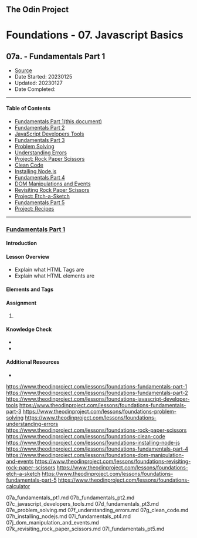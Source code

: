 ## The Odin Project

# Foundations - 07. Javascript Basics
## 07a. - Fundamentals Part 1

  - [Source](https://www.theodinproject.com/paths/foundations/courses/foundations)
  - Date Started: 20230125
  - Updated: 20230127
  - Date Completed:
---

#### Table of Contents

  - [Fundamentals Part 1(this document)](07a_fundamentals_pt1.md)
  - [Fundamentals Part 2](07b_fundamentals_pt2.md)
  - [JavaScript Developers Tools](07c_javascript_developers_tools.md)
  - [Fundamentals Part 3](07d_fundamentals_pt3.md)
  - [Problem Solving](07e_problem_solving.md)
  - [Understanding Errors](07f_understanding_errors.md)
  - [Project: Rock Paper Scissors](#)
  - [Clean Code](07g_clean_code.md)
  - [Installing Node.js](07h_installing_nodejs.md)
  - [Fundamentals Part 4](07i_fundamentals_pt4.md)
  - [DOM Manipulations and Events](07j_dom_manipulation_and_events.md)
  - [Revisiting Rock Paper Scissors](07k_revisiting_rock_paper_scissors.md)
  - [Project: Etch-a-Sketch](#)
  - [Fundamentals Part 5](07l_fundamentals_pt5.md)
  - [Project: Recipes](#)

---
### [Fundamentals Part 1](https://www.theodinproject.com/lessons/foundations-fundamentals-part-1)

#### Introduction
#### Lesson Overview

  - Explain what HTML Tags are
  - Explain what HTML elements are
  
#### Elements and Tags
#### Assignment

1. 

#### Knowledge Check

  - []()
  - []()
  
#### Additional Resources

  - []()

https://www.theodinproject.com/lessons/foundations-fundamentals-part-1
https://www.theodinproject.com/lessons/foundations-fundamentals-part-2
https://www.theodinproject.com/lessons/foundations-javascript-developer-tools
https://www.theodinproject.com/lessons/foundations-fundamentals-part-3
https://www.theodinproject.com/lessons/foundations-problem-solving
https://www.theodinproject.com/lessons/foundations-understanding-errors
https://www.theodinproject.com/lessons/foundations-rock-paper-scissors
https://www.theodinproject.com/lessons/foundations-clean-code
https://www.theodinproject.com/lessons/foundations-installing-node-js
https://www.theodinproject.com/lessons/foundations-fundamentals-part-4
https://www.theodinproject.com/lessons/foundations-dom-manipulation-and-events
https://www.theodinproject.com/lessons/foundations-revisiting-rock-paper-scissors
https://www.theodinproject.com/lessons/foundations-etch-a-sketch
https://www.theodinproject.com/lessons/foundations-fundamentals-part-5
https://www.theodinproject.com/lessons/foundations-calculator

  
07a_fundamentals_pt1.md
07b_fundamentals_pt2.md
07c_javascript_developers_tools.md
07d_fundamentals_pt3.md
07e_problem_solving.md
07f_understanding_errors.md
07g_clean_code.md
07h_installing_nodejs.md
07i_fundamentals_pt4.md
07j_dom_manipulation_and_events.md
07k_revisiting_rock_paper_scissors.md
07l_fundamentals_pt5.md
